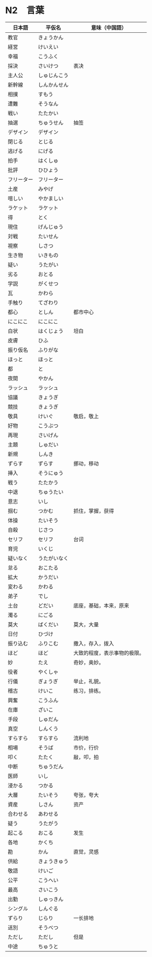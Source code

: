 # N2　言葉
 日本語 | 平仮名 | 意味（中国語）
 -|-|-|
 教官 | きょうかん
 経営 | けいえい
 幸福 | こうふく
 採決 | さいけつ | 表决
 主人公 | しゅじんこう
 新幹線 | しんかんせん
 相撲 | すもう
 遭難 | そうなん
 戦い | たたかい
 抽選 | ちゅうせん | 抽签
 デザイン | デザイン
 閉じる | とじる
 逃げる | にげる
 拍手 | はくしゅ
 批評 | ひひょう
 フリーター | フリーター
 土産 | みやげ
 喧しい | やかましい
 ラケット | ラケット
 得 | とく
 現住 | げんじゅう
 対戦 | たいせん
 視察 | しさつ
 生き物 | いきもの
 疑い | うたがい
 劣る | おとる
 学説 | がくせつ
 瓦 | かわら
 手触り | てざわり
 都心 | としん | 都市中心
 にこにこ | にこにこ
 白状 | はくじょう | 坦白
 皮膚 | ひふ
 振り仮名 | ふりがな
 ほっと | ほっと
 都 | と
 夜間 | やかん
 ラッシュ | ラッシュ
 協議 | きょうぎ
 競技 | きょうぎ
 敬具 | けいぐ | 敬启，敬上
 好物 | こうぶつ
 再現 | さいげん
 主題 | しゅだい
 新規 | しんき
 ずらす | ずらす | 挪动，移动
 挿入 | そうにゅう
 戦う | たたかう
 中退 | ちゅうたい
 意志 | いし
 掴む | つかむ | 抓住，掌握，获得
 体操 | たいそう
 自殺 | じさつ
 セリフ | セリフ | 台词
 育児 | いくじ
 疑いなく | うたがいなく
 怠る | おこたる
 拡大 | かうだい
 変わる | かわる
 弟子 | でし
 土台 | どだい | 底座，基础，本来，原来
 濁る | にごる
 莫大 | ばくだい | 莫大，大量
 日付 | ひづけ
 振り込む | ふりこむ | 撒入，存入，拨入
 ほど | ほど | 大致的程度，表示事物的极限。
 妙 | たえ | 奇妙，奥妙。
 役者 | やくしゃ
 行儀 | ぎょうぎ | 举止，礼貌。
 稽古 | けいこ | 练习，排练。
 興奮 | こうふん
 在庫 | ざいこ
 手段 | しゅだん
 真空 | しんくう
 すらすら | すらすら | 流利地
 相場 | そうば | 市价，行价
 叩く | たたく | 敲，叩，拍
 中断 | ちゅうだん
 医師 | いし
 浸かる | つかる
 大層 | たいそう | 夸张，夸大
 資産 | しさん | 资产
 合わせる | あわせる
 疑う | うたがう
 起こる | おこる | 发生
 各地 | かくち
 勘 | かん | 直觉，灵感
 供給 | きょうきゅう
 敬語 | けいご
 公平 | こうへい
 最高 | さいこう
 出勤 | しゅっきん
 シングル | しんぐる
 ずらり | じらり | 一长排地
 送別 | そうべつ
 ただし | ただし | 但是
 中途 | ちゅうと

